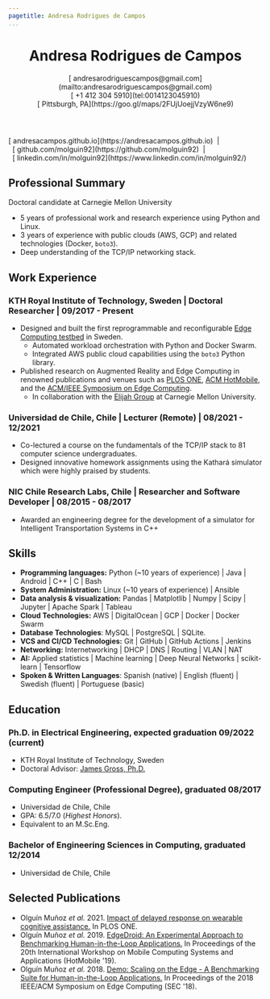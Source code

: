 ```yaml
---
pagetitle: Andresa Rodrigues de Campos
...
```


<!-- <script src="https://kit.fontawesome.com/e611f8d768.js" crossorigin="anonymous"  data-auto-a11y="true"></script> -->
<script src="https://use.fontawesome.com/releases/v6.0.0/js/all.js" data-auto-a11y="true" ></script>
<link rel="stylesheet" href="https://fonts.googleapis.com/css?family=Arimo">

<!-- # Andresa Rodrigues de Campos -->

<header>
  <h1>Andresa Rodrigues de Campos</h1>
  <span><p>
  [<i class="fas fa-envelope"></i>&nbsp;andresarodriguescampos@gmail.com](mailto:andresarodriguescampos@gmail.com)</br>
  [<i class="fa-solid fa-phone"></i>&nbsp;+1 412 304 5910](tel:0014123045910)</br>
  [<i class="fa-solid fa-map-location"></i>&nbsp;Pittsburgh, PA](https://goo.gl/maps/2FUjUoejjVzyW6ne9)
  </p>
  </span>
</header>

<span>
[<i class="fas fa-link"></i>&nbsp;andresacampos.github.io](https://andresacampos.github.io)&nbsp;&nbsp;|&nbsp;&nbsp;[<i class="fa-brands fa-github fa-lg"></i>&nbsp;github.com/molguin92](https://github.com/molguin92)&nbsp;&nbsp;|&nbsp;&nbsp;[<i class="fa-brands fa-linkedin fa-lg"></i>&nbsp;linkedin.com/in/molguin92](https://www.linkedin.com/in/molguin92/)
</span>

## Professional Summary

Doctoral candidate at Carnegie Mellon University

* 5 years of professional work and research experience using Python and Linux.
* 3 years of experience with public clouds (AWS, GCP) and related technologies (Docker, `boto3`).
* Deep understanding of the TCP/IP networking stack.

## Work Experience

### KTH Royal Institute of Technology, Sweden | Doctoral Researcher | 09/2017 - Present

* Designed and built the first reprogrammable and reconfigurable [Edge Computing testbed](https://manuel.olguinmunoz.xyz/projects/expeca_testbed/) in Sweden.
  * Automated workload orchestration with Python and Docker Swarm.
  * Integrated AWS public cloud capabilities using the `boto3` Python library.
* Published research on Augmented Reality and Edge Computing in renowned publications and venues such as [PLOS ONE](https://journals.plos.org/plosone/), [ACM HotMobile](http://www.hotmobile.org/main/), and the [ACM/IEEE Symposium on Edge Computing](http://acm-ieee-sec.org/).
  * In collaboration with the [Elijah Group](https://elijah.cs.cmu.edu/) at Carnegie Mellon University.

### Universidad de Chile, Chile | Lecturer (Remote) | 08/2021 - 12/2021

* Co-lectured a course on the fundamentals of the TCP/IP stack to 81 computer science undergraduates.
* Designed innovative homework assignments using the Kathará simulator which were highly praised by students.

### NIC Chile Research Labs, Chile | Researcher and Software Developer | 08/2015 - 08/2017

* Awarded an engineering degree for the development of a simulator for Intelligent Transportation Systems in C++

## Skills

* **Programming languages:** Python (\~10 years of experience) | Java | Android | C++ | C | Bash
* **System Administration:** Linux (\~10 years of experience) | Ansible
* **Data analysis & visualization:** Pandas | Matplotlib | Numpy | Scipy | Jupyter | Apache Spark | Tableau
* **Cloud Technologies:** AWS | DigitalOcean | GCP | Docker | Docker Swarm
* **Database Technologies**: MySQL | PostgreSQL | SQLite.
* **VCS and CI/CD Technologies:** Git | GitHub | GitHub Actions | Jenkins
* **Networking:** Internetworking | DHCP | DNS | Routing | VLAN | NAT
* **AI:** Applied statistics | Machine learning | Deep Neural Networks | scikit-learn | Tensorflow
* **Spoken & Written Languages**: Spanish (native) | English (fluent) | Swedish (fluent) | Portuguese (basic)

## Education

### Ph.D. in Electrical Engineering, expected graduation 09/2022 (current)

* KTH Royal Institute of Technology, Sweden
* Doctoral Advisor: [James Gross, Ph.D.](https://jamesgross.org)

### Computing Engineer (Professional Degree), graduated 08/2017

* Universidad de Chile, Chile
* GPA: 6.5/7.0 (*Highest Honors*).
* Equivalent to an M.Sc.Eng.

### Bachelor of Engineering Sciences in Computing, graduated 12/2014

* Universidad de Chile, Chile

## Selected Publications

* Olguín Muñoz *et al.* 2021. [Impact of delayed response on wearable cognitive assistance.](https://doi.org/10.1371/journal.pone.0248690) In PLOS ONE.
* Olguín Muñoz *et al.* 2019. [EdgeDroid: An Experimental Approach to Benchmarking Human-in-the-Loop Applications.](http://doi.acm.org/10.1145/3301293.3302353) In Proceedings of the 20th International Workshop on Mobile Computing Systems and Applications (HotMobile '19).
* Olguín Muñoz *et al.* 2018. [Demo: Scaling on the Edge - A Benchmarking Suite for Human-in-the-Loop Applications.](https://ieeexplore.ieee.org/document/8567676) In Proceedings of the 2018 IEEE/ACM Symposium on Edge Computing (SEC '18).
